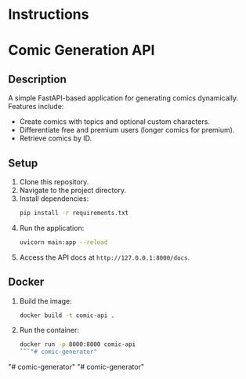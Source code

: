   # Instructions
# Comic Generation API

## Description
A simple FastAPI-based application for generating comics dynamically. Features include:
- Create comics with topics and optional custom characters.
- Differentiate free and premium users (longer comics for premium).
- Retrieve comics by ID.

## Setup
1. Clone this repository.
2. Navigate to the project directory.
3. Install dependencies:
   ```bash
   pip install -r requirements.txt
   ```
4. Run the application:
   ```bash
   uvicorn main:app --reload
   ```
5. Access the API docs at `http://127.0.0.1:8000/docs`.

## Docker
1. Build the image:
   ```bash
   docker build -t comic-api .
   ```
2. Run the container:
   ```bash
   docker run -p 8000:8000 comic-api
   ```"# comic-generator" 
"# comic-generator" 
"# comic-generator" 
